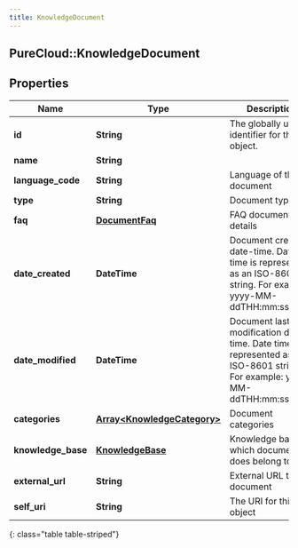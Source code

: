 ```yaml
---
title: KnowledgeDocument
---
```

## PureCloud::KnowledgeDocument

## Properties

|Name | Type | Description | Notes|
|------------ | ------------- | ------------- | -------------|
| **id** | **String** | The globally unique identifier for the object. | [optional] |
| **name** | **String** |  | [optional] |
| **language_code** | **String** | Language of the document | |
| **type** | **String** | Document type | |
| **faq** | [**DocumentFaq**](DocumentFaq.html) | FAQ document details | [optional] |
| **date_created** | **DateTime** | Document creation date-time. Date time is represented as an ISO-8601 string. For example: yyyy-MM-ddTHH:mm:ss.SSSZ | [optional] |
| **date_modified** | **DateTime** | Document last modification date-time. Date time is represented as an ISO-8601 string. For example: yyyy-MM-ddTHH:mm:ss.SSSZ | [optional] |
| **categories** | [**Array&lt;KnowledgeCategory&gt;**](KnowledgeCategory.html) | Document categories | [optional] |
| **knowledge_base** | [**KnowledgeBase**](KnowledgeBase.html) | Knowledge base which document does belong to | [optional] |
| **external_url** | **String** | External URL to the document | [optional] |
| **self_uri** | **String** | The URI for this object | [optional] |
{: class="table table-striped"}



